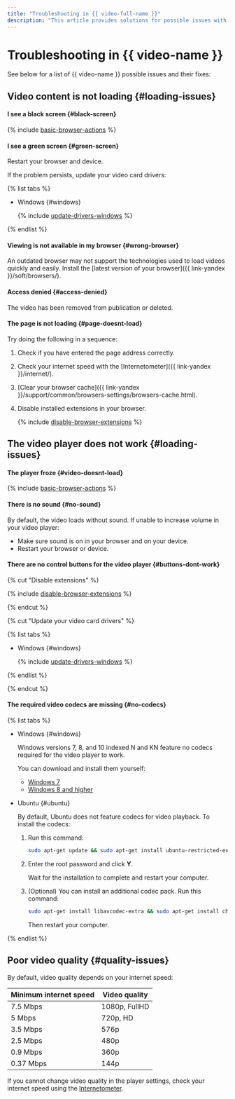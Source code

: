 ```yaml
---
title: "Troubleshooting in {{ video-full-name }}"
description: "This article provides solutions for possible issues with {{ video-full-name }}."
---
```


# Troubleshooting in {{ video-name }}

See below for a list of {{ video-name }} possible issues and their fixes:


## Video content is not loading {#loading-issues}

#### I see a black screen {#black-screen}

{% include [basic-browser-actions](../_qa/video/basic-browser-actions.md) %}


#### I see a green screen {#green-screen}

Restart your browser and device.

If the problem persists, update your video card drivers:

{% list tabs %}

- Windows {#windows}

   {% include [update-drivers-windows](../_qa/video/update-drivers-windows.md) %}

{% endlist %}


#### Viewing is not available in my browser {#wrong-browser}

An outdated browser may not support the technologies used to load videos quickly and easily. Install the [latest version of your browser]({{ link-yandex }}/soft/browsers/).


#### Access denied {#access-denied}

The video has been removed from publication or deleted.


#### The page is not loading {#page-doesnt-load}

Try doing the following in a sequence:

1. Check if you have entered the page address correctly.
1. Check your internet speed with the [Internetometer]({{ link-yandex }}/internet/).
1. [Clear your browser cache]({{ link-yandex }}/support/common/browsers-settings/browsers-cache.html).
1. Disable installed extensions in your browser.

   {% include [disable-browser-extensions](../_qa/video/disable-browser-extensions.md) %}

## The video player does not work {#loading-issues}

#### The player froze {#video-doesnt-load}

{% include [basic-browser-actions](../_qa/video/basic-browser-actions.md) %}


#### There is no sound {#no-sound}

By default, the video loads without sound. If unable to increase volume in your video player:

* Make sure sound is on in your browser and on your device.
* Restart your browser or device.


#### There are no control buttons for the video player {#buttons-dont-work}

{% cut "Disable extensions" %}

{% include [disable-browser-extensions](../_qa/video/disable-browser-extensions.md) %}

{% endcut %}


{% cut "Update your video card drivers" %}

{% list tabs %}

- Windows {#windows}

   {% include [update-drivers-windows](../_qa/video/update-drivers-windows.md) %}

{% endlist %}

{% endcut %}


#### The required video codecs are missing {#no-codecs}

{% list tabs %}

- Windows {#windows}

   Windows versions 7, 8, and 10 indexed N and KN feature no codecs required for the video player to work.

   You can download and install them yourself:

   * [Windows 7](https://support.microsoft.com/en-us/help/968212/description-of-the-windows-media-format-feature-pack-for-windows-7-n-a)
   * [Windows 8 and higher](https://support.microsoft.com/en-us/help/3145500/media-feature-pack-list-for-windows-n-editions)

- Ubuntu {#ubuntu}

   By default, Ubuntu does not feature codecs for video playback. To install the codecs:

   1. Run this command:

      ```bash
      sudo apt-get update && sudo apt-get install ubuntu-restricted-extras
      ```

   1. Enter the root password and click **Y**.

      Wait for the installation to complete and restart your computer.

   1. (Optional) You can install an additional codec pack. Run this command:

      ```bash
      sudo apt-get install libavcodec-extra && sudo apt-get install chromium-codecs-ffmpeg-extra
      ```

      Then restart your computer.

{% endlist %}

## Poor video quality {#quality-issues}

By default, video quality depends on your internet speed:

Minimum internet speed | Video quality
-- | --
7.5 Mbps | 1080p, FullHD
5 Mbps | 720p, HD
3.5 Mbps | 576p
2.5 Mbps | 480p
0.9 Mbps | 360p
0.37 Mbps | 144p

If you cannot change video quality in the player settings, check your internet speed using the [Internetometer](https://yandex.ru/internet/).